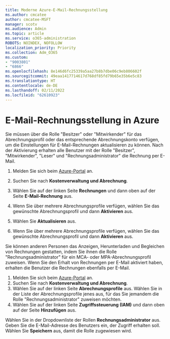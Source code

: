 ```yaml
---
title: Moderne Azure-E-Mail-Rechnungsstellung
ms.author: cmcatee
author: cmcatee-MSFT
manager: scotv
ms.audience: Admin
ms.topic: article
ms.service: o365-administration
ROBOTS: NOINDEX, NOFOLLOW
localization_priority: Priority
ms.collection: Adm_O365
ms.custom:
- "9003801"
- "6866"
ms.openlocfilehash: 8e146d6fc25339a5aa27b8b7dbe06c9eb806602f
ms.sourcegitcommit: 49eaa1417714617d768df85fd79b65e35b6e5c83
ms.translationtype: HT
ms.contentlocale: de-DE
ms.lasthandoff: 02/11/2022
ms.locfileid: "62610923"
---
```

# <a name="email-invoicing-in-azure"></a>E-Mail-Rechnungsstellung in Azure

Sie müssen über die Rolle "Besitzer" oder "Mitwirkender" für das Abrechnungsprofil oder das entsprechende Abrechnungskonto verfügen, um die Einstellungen für E-Mail-Rechnungen aktualisieren zu können. Nach der Aktivierung erhalten alle Benutzer mit der Rolle "Besitzer", "Mitwirkender", "Leser" und "Rechnungsadministrator" die Rechnung per E-Mail.

1. Melden Sie sich beim [Azure-Portal](https://portal.azure.com/) an.
2. Suchen Sie nach **Kostenverwaltung und Abrechnung**.
3. Wählen Sie auf der linken Seite **Rechnungen** und dann oben auf der Seite **E-Mail-Rechnung** aus.
4. Wenn Sie über mehrere Abrechnungsprofile verfügen, wählen Sie das gewünschte Abrechnungsprofil und dann **Aktivieren** aus.

5. Wählen Sie **Aktualisieren** aus.
6. Wenn Sie über mehrere Abrechnungsprofile verfügen, wählen Sie das gewünschte Abrechnungsprofil und dann **Aktivieren** aus.

Sie können anderen Personen das Anzeigen, Herunterladen und Begleichen von Rechnungen gestatten, indem Sie ihnen die Rolle "Rechnungsadministrator" für ein MCA- oder MPA-Abrechnungsprofil zuweisen. Wenn Sie den Erhalt von Rechnungen per E-Mail aktiviert haben, erhalten die Benutzer die Rechnungen ebenfalls per E-Mail.

1. Melden Sie sich beim [Azure-Portal](https://portal.azure.com/) an.
2. Suchen Sie nach **Kostenverwaltung und Abrechnung**.
3. Wählen Sie auf der linken Seite **Abrechnungsprofile** aus. Wählen Sie in der Liste der Abrechnungsprofile jenes aus, für das Sie jemandem die Rolle "Rechnungsadministrator" zuweisen möchten.
4. Wählen Sie auf der linken Seite **Zugriffssteuerung (IAM)** und dann oben auf der Seite **Hinzufügen** aus.

Wählen Sie in der Dropdownliste der Rollen **Rechnungsadministrator** aus. Geben Sie die E-Mail-Adresse des Benutzers ein, der Zugriff erhalten soll. Wählen Sie **Speichern** aus, damit die Rolle zugewiesen wird.
